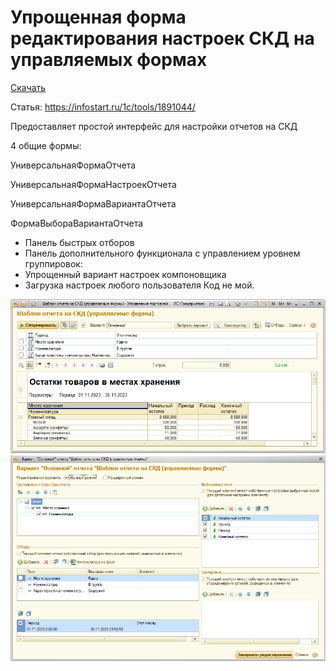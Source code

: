 # Упрощенная форма редактирования настроек СКД на управляемых формах

[Скачать](https://github.com/kuzyara/ManagedFormesReports/raw/main/ManagedFormesReports.dt)

Статья: https://infostart.ru/1c/tools/1891044/

Предоставляет простой интерфейс для настройки отчетов на СКД

4 общие формы:

УниверсальнаяФормаОтчета

УниверсальнаяФормаНастроекОтчета

УниверсальнаяФормаВариантаОтчета

ФормаВыбораВариантаОтчета
- Панель быстрых отборов
- Панель дополнительного функционала с управлением уровнем группировок:
- Упрощенный вариант настроек компоновщика
- Загрузка настроек любого пользователя
Код не мой.

![image](MainForm.png)
![image](SettingsForm.png)
